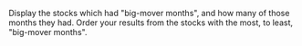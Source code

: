 Display the stocks which had "big-mover months", and how many of those months they had. Order your results from the stocks with the most, to least, "big-mover months".
